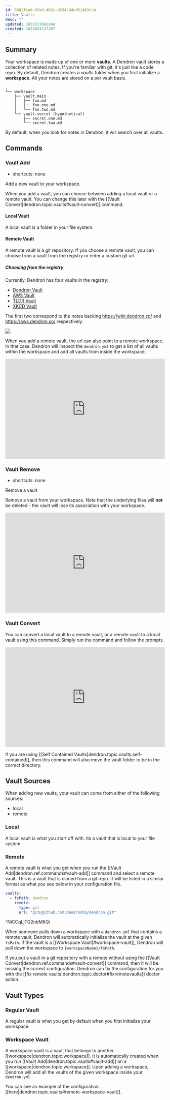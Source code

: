 ```yaml
---
id: 6682fca0-65ed-402c-8634-94cd51463cc4
title: Vaults
desc: ""
updated: 1655317082844
created: 1622841137387
---
```


## Summary

Your workspace is made up of one or more **vaults**. A Dendron vault stores a collection of related notes. If you're familiar with git, it's just like a code repo. By default, Dendron creates a _vaults_ folder when you first initialize a **workspace**. All your notes are stored on a per vault basis.

```
.
└── workspace
    ├── vault.main
    │   ├── foo.md
    │   ├── foo.one.md
    │   └── foo.two.md
    └── vault.secret (hypothetical)
        ├── secret.one.md
        └── secret.two.md
```

By default, when you look for notes in Dendron, it will search over all vaults.

## Commands

### Vault Add

- shortcuts: none

Add a new vault to your workspace.

When you add a vault, you can choose between adding a local vault or a remote vault. You can change this later with the [[Vault Convert|dendron.topic.vaults#vault-convert]] command.

#### Local Vault

A local vault is a folder in your file system.

#### Remote Vault

A remote vault is a git repository. If you choose a remote vault, you can choose from a vault from the registry or enter a custom git url.

##### Choosing from the registry

Currently, Dendron has four vaults in the registry:

- [Dendron Vault](https://wiki.dendron.so/)
- [AWS Vault](https://aws.dendron.so/)
- [TLDR Vault](https://tldr.dendron.so/)
- [XKCD Vault](https://xkcd.dendron.so/)

The first two correspond to the notes backing https://wiki.dendron.so/ and https://aws.dendron.so/ respectively.

![](https://foundation-prod-assetspublic53c57cce-8cpvgjldwysl.s3-us-west-2.amazonaws.com/assets/images/remote-vault.jpg)

When you add a remote vault, the url can also point to a remote workspace. In that case, Dendron will inspect the `dendron.yml` to get a list of all vaults within the workspace and add all vaults from inside the workspace.

<div style="position: relative; padding-bottom: 62.5%; height: 0;"><iframe src="https://www.loom.com/embed/b4171372f9794dd7be609c043f343fa3" frameborder="0" webkitallowfullscreen mozallowfullscreen allowfullscreen style="position: absolute; top: 0; left: 0; width: 100%; height: 100%;"></iframe></div>

### Vault Remove

- shortcuts: none

Remove a vault

Remove a vault from your workspace. Note that the underlying files will **not** be deleted - the vault will lose its association with your workspace.

<div style="position: relative; padding-bottom: 62.5%; height: 0;"><iframe src="https://www.loom.com/embed/307effc22b8d4c59a32933529a8393e1" frameborder="0" webkitallowfullscreen mozallowfullscreen allowfullscreen style="position: absolute; top: 0; left: 0; width: 100%; height: 100%;"></iframe></div>

### Vault Convert

You can convert a local vault to a remote vault, or a remote vault to a local
vault using this command. Simply run the command and follow the prompts.

<div style="position: relative; padding-bottom: 62.5%; height: 0;"><iframe src="https://www.loom.com/embed/48fe047324c14949b0917861c79fd985" frameborder="0" webkitallowfullscreen mozallowfullscreen allowfullscreen style="position: absolute; top: 0; left: 0; width: 100%; height: 100%;"></iframe></div>

If you are using [[Self Contained Vaults|dendron.topic.vaults.self-contained]], then this command will also move the vault folder to be in the correct directory.

## Vault Sources

When adding new vaults, your vault can come from either of the following sources:

- local
- remote

### Local

A local vault is what you start off with. Its a vault that is local to your file system.

### Remote

A remote vault is what you get when you run the [[Vault Add|dendron.ref.commands#vault-add]] command and select a remote vault. This is a vault that is cloned from a git repo. It will be listed in a similar format as what you see below in your configuration file.

```yml
vaults:
  - fsPath: dendron
    remote:
      type: git
      url: "git@github.com:dendronhq/dendron.git"
```

^NiCCqLjTG2nbM6Qi

When someone pulls down a workspace with a `dendron.yml` that contains a remote vault, Dendron will automatically initialize the vault at the given `fsPath`. If the vault is a [[Workspace Vault|#workspace-vault]], Dendron will pull down the workspace to `{workspaceName}/fsPath`.

If you put a vault in a git repository with a remote without using the [[Vault Convert|dendron.ref.commands#vault-convert]] command,
then it will be missing the correct configuration.
Dendron can fix the configuration for you with the [[fix remote vaults|dendron.topic.doctor#fixremotevaults]] doctor action.

## Vault Types

### Regular Vault

A regular vault is what you get by default when you first initialize your workspace.

### Workspace Vault

A workspace vault is a vault that belongs to another [[workspace|dendron.topic.workspace]]. It is automatically created when you run [[Vault Add|dendron.topic.vaults#vault-add]] on a [[workspace|dendron.topic.workspace]]. Upon adding a workspace, Dendron will add all the vaults of the given workspace inside your `dendron.yml`

You can see an example of the configuration [[here|dendron.topic.vaults#remote-workspace-vault]].
